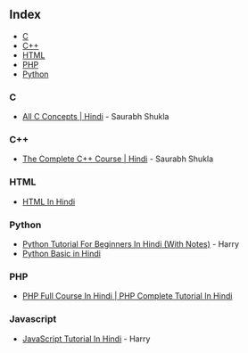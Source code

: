 ## Index

* [C](#c)
* [C++](#c-1)
* [HTML](#html)
* [PHP](#php)
* [Python](#python)

### C

* [All C Concepts | Hindi](https://www.youtube.com/playlist?list=PL7ersPsTyYt1d8g5qaxbE6sjWDzs4D_1v) - Saurabh Shukla

### C++

* [The Complete C++ Course | Hindi](https://www.youtube.com/playlist?list=PLLYz8uHU480j37APNXBdPz7YzAi4XlQUF) - Saurabh Shukla

### HTML

* [HTML In Hindi](https://masterprograming.com/html-in-hindi/)



### Python

* [Python Tutorial For Beginners In Hindi (With Notes)](https://www.youtube.com/watch?v=gfDE2a7MKjA) - Harry
* [Python Basic in Hindi](https://masterprograming.com/python/)

### PHP

* [PHP Full Course In Hindi | PHP Complete Tutorial In Hindi](https://masterprograming.com/php-full-course-in-hindi-php-tutorial-complete-in-hindi/)



### Javascript

* [JavaScript Tutorial In Hindi](https://www.youtube.com/watch?v=hKB-YGF14SY) - Harry
